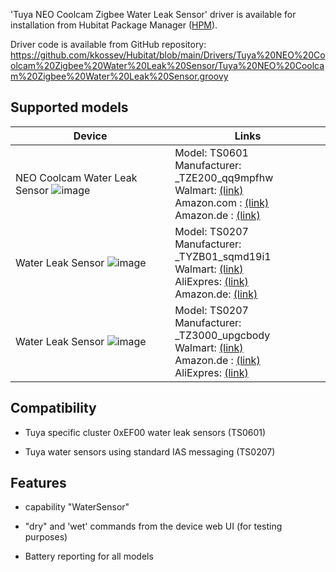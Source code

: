 'Tuya NEO Coolcam Zigbee Water Leak Sensor' driver is available for installation from Hubitat Package Manager ([HPM](https://community.hubitat.com/t/beta-hubitat-package-manager/38016)).

Driver code is available from GitHub repository: https://github.com/kkossev/Hubitat/blob/main/Drivers/Tuya%20NEO%20Coolcam%20Zigbee%20Water%20Leak%20Sensor/Tuya%20NEO%20Coolcam%20Zigbee%20Water%20Leak%20Sensor.groovy

## Supported models

|  Device |  Links |
|---|---|
| NEO Coolcam Water Leak Sensor ![image](https://user-images.githubusercontent.com/6189950/160272275-4dfbbae7-60d9-445e-83a2-97d0dcd8b5ae.png) | Model: TS0601 <br> Manufacturer:  \_TZE200_qq9mpfhw <br> Walmart: [(link)](https://www.walmart.com/ip/NEO-Tuya-ZigBee-Smart-Home-Water-Leak-Sensor-Wireless-Flooding-Detector-Leakage-Detection-Alert-Level-Overflow-Alarm-Life-App-Remote-Control-Works-Wi/960517457) <br> Amazon.com : [(link)](https://www.amazon.com/Tickas-Detector-Notification-Compatible-Gateway/dp/B08H816XHB) <br> Amazon.de : [(link)](https://www.amazon.de/-/en/Wireless-Detector-Detection-Overflow-Control/dp/B089QF86WL) |
| Water Leak Sensor ![image](https://user-images.githubusercontent.com/6189950/155128556-0871993b-14c6-4ab2-8646-1a0ba0db34f4.png) | Model: TS0207 <br> Manufacturer:  \_TYZB01_sqmd19i1 <br> Walmart: [(link)](https://www.walmart.com/ip/Htovila-Zigbee-Smart-Home-Water-Leak-Sensor-Wireless-Flooding-Detector-Leakage-Detection-Alert-Level-Overflow-Alarm-Tuya-Life-App-Remote-Control-IFTT/841378507) <br> AliExpres: [(link)](https://www.aliexpress.com/item/1005002011778104.html)  <br> Amazon.de:  [(link)](https://www.amazon.de/-/en/TOOGOO-Wireless-Detector-Control-Compatible/dp/B08T9NP9NM )  |
| Water Leak Sensor ![image](https://user-images.githubusercontent.com/6189950/160271960-2b607c8d-e048-44b7-8976-7833d453947f.png) | Model: TS0207 <br> Manufacturer:  \_TZ3000_upgcbody <br> Walmart: [(link)](https://www.walmart.com/ip/Meterk-Tuya-Zigbee-Smart-Home-Water-Leak-Sensor-Wireless-Flooding-Detector-Leakage-Detection-Alert-Level-Overflow-Alarm-Life-App-Remote-Control/103145578) <br> Amazon.de : [(link)](https://www.amazon.de/-/en/Fltaheroo-Zigbee-Detector-Detection-Overflow/dp/B09JC747MB)  <br> AliExpres: [(link)](https://www.aliexpress.com/item/1005003926982178.html?)  <br>  |


## Compatibility

* Tuya specific cluster 0xEF00 water leak sensors (TS0601)

* Tuya water sensors using standard IAS messaging (TS0207)

## Features

* capability "WaterSensor"

* "dry" and 'wet' commands from the device web UI (for testing purposes)

* Battery reporting for all models
